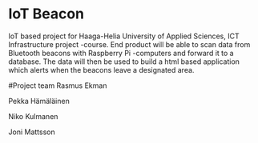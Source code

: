 

# IoT Beacon
IoT based project for Haaga-Helia University of Applied Sciences, ICT Infrastructure project -course. End product will be able to scan data from Bluetooth beacons with Raspberry Pi -computers and forward it to a database. The data will then be used to build a html based application which alerts when the beacons leave a designated area.


#Project team
Rasmus Ekman

Pekka Hämäläinen

Niko Kulmanen

Joni Mattsson
